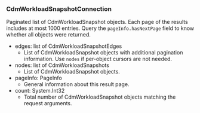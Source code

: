 ### CdmWorkloadSnapshotConnection
Paginated list of CdmWorkloadSnapshot objects. Each page of the results includes at most 1000 entries. Query the `pageInfo.hasNextPage` field to know whether all objects were returned.

- edges: list of CdmWorkloadSnapshotEdges
  - List of CdmWorkloadSnapshot objects with additional pagination information. Use `nodes` if per-object cursors are not needed.
- nodes: list of CdmWorkloadSnapshots
  - List of CdmWorkloadSnapshot objects.
- pageInfo: PageInfo
  - General information about this result page.
- count: System.Int32
  - Total number of CdmWorkloadSnapshot objects matching the request arguments.
